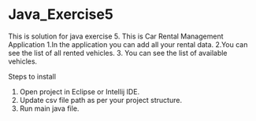 # Java_Exercise5
This is solution for java exercise 5.
This is Car Rental Management Application
1.In the application you can add all your rental data.
2.You can see the list of all rented vehicles.
3. You can see the list of available vehicles.

Steps to install
1) Open project in Eclipse or Intellij IDE.
2) Update csv file path as per your project structure.
3) Run main java file.
